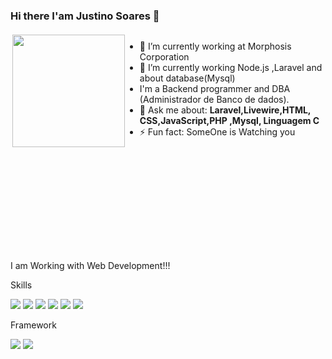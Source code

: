 ### Hi there I'am Justino Soares 👋
<!-- colocar as actividades -->


<div style="display:flex; align-items:center;height:"50rem; justify-centent:center;">
  
<div>
  <img align="right" height="180em" src="https://github-readme-stats.vercel.app/api/top-langs/?username=JustinoSoares&layout=compact&langs_count=16&theme=great-gatsby"/>
</div>
<div>


- 🔭 I’m currently working at Morphosis Corporation
- 🌱 I’m currently working Node.js ,Laravel and about database(Mysql)
- I'm a Backend programmer and DBA (Administrador de Banco de dados).
- 💬 Ask me about: <strong>Laravel,Livewire,HTML, CSS,JavaScript,PHP ,Mysql, Linguagem C</strong>
- ⚡ Fun fact: SomeOne is Watching you
  
</div>
</div>

<div  align="" style="display:flex; aligin-items:center;"> 
  <div style="display: inline_block"><br>
      <p><p style="margin-top:10rem;">
  I am Working with Web Development!!!
</p>
</p>
    <p>Skills</p>
    <img src="https://img.shields.io/badge/HTML5-E34F26?style=for-the-badge&logo=html5&logoColor=white"/>
    <img src="https://img.shields.io/badge/CSS3-1572B6?style=for-the-badge&logo=css3&logoColor=white"/>
    <img src="https://img.shields.io/badge/JavaScript-323330?style=for-the-badge&logo=javascript&logoColor=F7DF1E"/>
    <img src="https://img.shields.io/badge/PHP-14354C?style=for-the-badge&logo=php&logoColor=white"/>
     <img src="https://img.shields.io/badge/Mysql-ddd?style=for-the-badge&logo=mysql&logoColor=blue"/>
    <img src="https://img.shields.io/badge/C-00599C?style=for-the-badge&logo=c&logoColor=white"/>
    <p>Framework</p>
    <img src="https://img.shields.io/badge/Node.js-20232A?style=for-the-badge&logo=node.js&logoColor=76B900"/>
    <img src="https://img.shields.io/badge/Laravel-20232A?style=for-the-badge&logo=laravel&logoColor=FF0000"/>
   </div>
    
  
